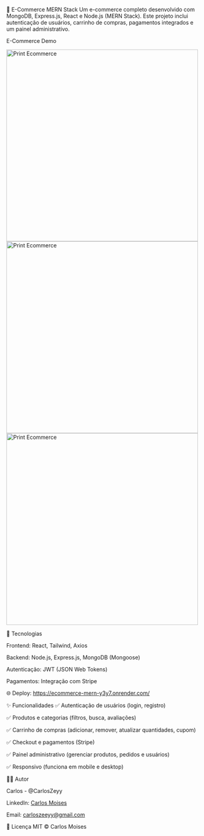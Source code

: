 🛒 E-Commerce MERN Stack
Um e-commerce completo desenvolvido com MongoDB, Express.js, React e Node.js (MERN Stack). Este projeto inclui autenticação de usuários, carrinho de compras, pagamentos integrados e um painel administrativo.

E-Commerce Demo 

<img src="https://i.ibb.co/cKYbwSgh/Print-Ecommerce1.png" alt="Print Ecommerce" border="0" width='500px' />

<img src="https://i.ibb.co/kVkLXDNd/Print-Ecommerce12.png" alt="Print Ecommerce" border="0" width='500px' />

<img src="https://i.ibb.co/QF0KJ5Rz/Print-Ecommerce9.png" alt="Print Ecommerce" border="0" width='500px' />

🚀 Tecnologias

Frontend: React, Tailwind, Axios

Backend: Node.js, Express.js, MongoDB (Mongoose)

Autenticação: JWT (JSON Web Tokens)

Pagamentos: Integração com Stripe 

🌐 Deploy: https://ecommerce-mern-y3y7.onrender.com/

✨ Funcionalidades
✅ Autenticação de usuários (login, registro)

✅ Produtos e categorias (filtros, busca, avaliações)

✅ Carrinho de compras (adicionar, remover, atualizar quantidades, cupom)

✅ Checkout e pagamentos (Stripe)

✅ Painel administrativo (gerenciar produtos, pedidos e usuários)

✅ Responsivo (funciona em mobile e desktop)

👨‍💻 Autor

Carlos - @CarlosZeyy

LinkedIn: [Carlos Moises](https://www.linkedin.com/in/carlos-moises-211205203/)

Email: carloszeeyy@gmail.com

📄 Licença
MIT © Carlos Moises
